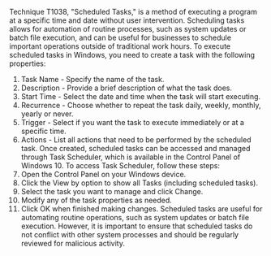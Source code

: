 Technique T1038, "Scheduled Tasks," is a method of executing a program at a specific time and date without user intervention. Scheduling tasks allows for automation of routine processes, such as system updates or batch file execution, and can be useful for businesses to schedule important operations outside of traditional work hours.
To execute scheduled tasks in Windows, you need to create a task with the following properties:
1. Task Name - Specify the name of the task.
2. Description - Provide a brief description of what the task does.
3. Start Time - Select the date and time when the task will start executing.
4. Recurrence - Choose whether to repeat the task daily, weekly, monthly, yearly or never.
5. Trigger - Select if you want the task to execute immediately or at a specific time.
6. Actions - List all actions that need to be performed by the scheduled task.
Once created, scheduled tasks can be accessed and managed through Task Scheduler, which is available in the Control Panel of Windows 10. To access Task Scheduler, follow these steps:
1. Open the Control Panel on your Windows device.
2. Click the View by option to show all Tasks (including scheduled tasks).
3. Select the task you want to manage and click Change.
4. Modify any of the task properties as needed.
5. Click OK when finished making changes.
Scheduled tasks are useful for automating routine operations, such as system updates or batch file execution. However, it is important to ensure that scheduled tasks do not conflict with other system processes and should be regularly reviewed for malicious activity.